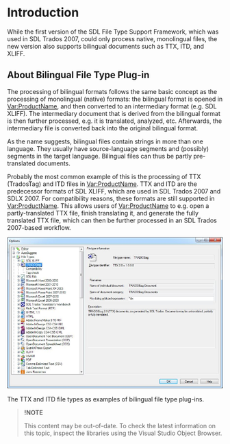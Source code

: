Introduction
==

While the first version of the SDL File Type Support Framework, which was used in SDL Trados 2007, could only process native, monolingual files, the new version also supports bilingual documents such as TTX, ITD, and XLIFF.

About Bilingual File Type Plug-in
--
The processing of bilingual formats follows the same basic concept as the processing of monolingual (native) formats: the bilingual format is opened in <Var:ProductName>, and then converted to an intermediary format (e.g. SDL XLIFF). The intermediary document that is derived from the bilingual format is then further processed, e.g. it is translated, analyzed, etc. Afterwards, the intermediary file is converted back into the original bilingual format.

As the name suggests, bilingual files contain strings in more than one language. They usually have source-language segments and (possibly) segments in the target language. Bilingual files can thus be partly pre-translated documents.

Probably the most common example of this is the processing of TTX (TradosTag) and ITD files in <Var:ProductName>. TTX and ITD are the predecessor formats of SDL XLIFF, which are used in SDL Trados 2007 and SDLX 2007. For compatibility reasons, these formats are still supported in <Var:ProductName>. This allows users of <Var:ProductName> to e.g. open a partly-translated TTX file, finish translating it, and generate the fully translated TTX file, which can then be further processed in an SDL Trados 2007-based workflow.

![TTXandITD](images/TTXandITD.jpg)

The TTX and ITD file types as examples of bilingual file type plug-ins.

>**!NOTE**
>
> This content may be out-of-date. To check the latest information on this topic, inspect the libraries using the Visual Studio Object Browser.